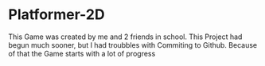 # Platformer-2D
This Game was created by me and 2 friends in school.
This Project had begun much sooner, but I had troubbles with Commiting to Github.
Because of that the Game starts with a lot of progress
